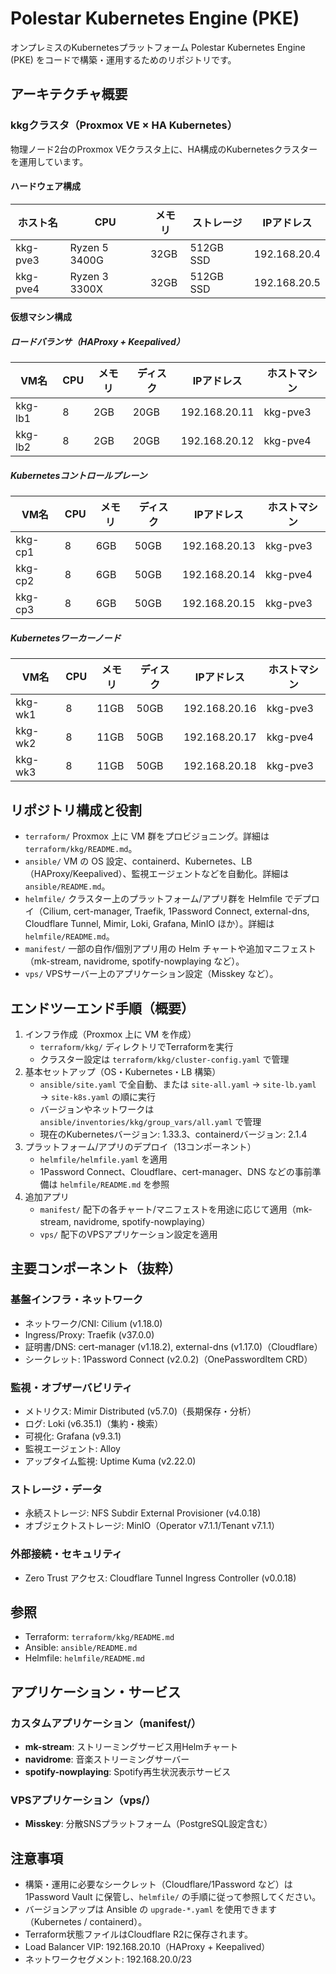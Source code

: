 # Polestar Kubernetes Engine (PKE)

オンプレミスのKubernetesプラットフォーム Polestar Kubernetes Engine (PKE) をコードで構築・運用するためのリポジトリです。

## アーキテクチャ概要

### kkgクラスタ（Proxmox VE × HA Kubernetes）

物理ノード2台のProxmox VEクラスタ上に、HA構成のKubernetesクラスターを運用しています。

#### ハードウェア構成

| ホスト名  | CPU             | メモリ | ストレージ | IPアドレス    |
|-----------|-----------------|--------|-----------|---------------|
| kkg-pve3  | Ryzen 5 3400G   | 32GB   | 512GB SSD | 192.168.20.4  |
| kkg-pve4  | Ryzen 3 3300X   | 32GB   | 512GB SSD | 192.168.20.5  |

#### 仮想マシン構成

##### ロードバランサ（HAProxy + Keepalived）
| VM名     | CPU | メモリ | ディスク | IPアドレス     | ホストマシン |
|----------|-----|--------|----------|---------------|-------------|
| kkg-lb1  | 8   | 2GB    | 20GB     | 192.168.20.11 | kkg-pve3    |
| kkg-lb2  | 8   | 2GB    | 20GB     | 192.168.20.12 | kkg-pve4    |

##### Kubernetesコントロールプレーン
| VM名     | CPU | メモリ | ディスク | IPアドレス     | ホストマシン |
|----------|-----|--------|----------|---------------|-------------|
| kkg-cp1  | 8   | 6GB    | 50GB     | 192.168.20.13 | kkg-pve3    |
| kkg-cp2  | 8   | 6GB    | 50GB     | 192.168.20.14 | kkg-pve4    |
| kkg-cp3  | 8   | 6GB    | 50GB     | 192.168.20.15 | kkg-pve3    |

##### Kubernetesワーカーノード
| VM名     | CPU | メモリ | ディスク | IPアドレス     | ホストマシン |
|----------|-----|--------|----------|---------------|-------------|
| kkg-wk1  | 8   | 11GB   | 50GB     | 192.168.20.16 | kkg-pve3    |
| kkg-wk2  | 8   | 11GB   | 50GB     | 192.168.20.17 | kkg-pve4    |
| kkg-wk3  | 8   | 11GB   | 50GB     | 192.168.20.18 | kkg-pve3    |

## リポジトリ構成と役割

- `terraform/` Proxmox 上に VM 群をプロビジョニング。詳細は `terraform/kkg/README.md`。
- `ansible/` VM の OS 設定、containerd、Kubernetes、LB（HAProxy/Keepalived）、監視エージェントなどを自動化。詳細は `ansible/README.md`。
- `helmfile/` クラスター上のプラットフォーム/アプリ群を Helmfile でデプロイ（Cilium, cert-manager, Traefik, 1Password Connect, external-dns, Cloudflare Tunnel, Mimir, Loki, Grafana, MinIO ほか）。詳細は `helmfile/README.md`。
- `manifest/` 一部の自作/個別アプリ用の Helm チャートや追加マニフェスト（mk-stream, navidrome, spotify-nowplaying など）。
- `vps/` VPSサーバー上のアプリケーション設定（Misskey など）。

## エンドツーエンド手順（概要）

1. インフラ作成（Proxmox 上に VM を作成）
   - `terraform/kkg/` ディレクトリでTerraformを実行
   - クラスター設定は `terraform/kkg/cluster-config.yaml` で管理
2. 基本セットアップ（OS・Kubernetes・LB 構築）
   - `ansible/site.yaml` で全自動、または `site-all.yaml` → `site-lb.yaml` → `site-k8s.yaml` の順に実行
   - バージョンやネットワークは `ansible/inventories/kkg/group_vars/all.yaml` で管理
   - 現在のKubernetesバージョン: 1.33.3、containerdバージョン: 2.1.4
3. プラットフォーム/アプリのデプロイ（13コンポーネント）
   - `helmfile/helmfile.yaml` を適用
   - 1Password Connect、Cloudflare、cert-manager、DNS などの事前準備は `helmfile/README.md` を参照
4. 追加アプリ
   - `manifest/` 配下の各チャート/マニフェストを用途に応じて適用（mk-stream, navidrome, spotify-nowplaying）
   - `vps/` 配下のVPSアプリケーション設定を適用

## 主要コンポーネント（抜粋）

### 基盤インフラ・ネットワーク
- ネットワーク/CNI: Cilium (v1.18.0)
- Ingress/Proxy: Traefik (v37.0.0)
- 証明書/DNS: cert-manager (v1.18.2), external-dns (v1.17.0)（Cloudflare）
- シークレット: 1Password Connect (v2.0.2)（OnePasswordItem CRD）

### 監視・オブザーバビリティ
- メトリクス: Mimir Distributed (v5.7.0)（長期保存・分析）
- ログ: Loki (v6.35.1)（集約・検索）
- 可視化: Grafana (v9.3.1)
- 監視エージェント: Alloy
- アップタイム監視: Uptime Kuma (v2.22.0)

### ストレージ・データ
- 永続ストレージ: NFS Subdir External Provisioner (v4.0.18)
- オブジェクトストレージ: MinIO（Operator v7.1.1/Tenant v7.1.1）

### 外部接続・セキュリティ
- Zero Trust アクセス: Cloudflare Tunnel Ingress Controller (v0.0.18)

## 参照

- Terraform: `terraform/kkg/README.md`
- Ansible: `ansible/README.md`
- Helmfile: `helmfile/README.md`

## アプリケーション・サービス

### カスタムアプリケーション（manifest/）
- **mk-stream**: ストリーミングサービス用Helmチャート
- **navidrome**: 音楽ストリーミングサーバー
- **spotify-nowplaying**: Spotify再生状況表示サービス

### VPSアプリケーション（vps/）
- **Misskey**: 分散SNSプラットフォーム（PostgreSQL設定含む）

## 注意事項

- 構築・運用に必要なシークレット（Cloudflare/1Password など）は 1Password Vault に保管し、`helmfile/` の手順に従って参照してください。
- バージョンアップは Ansible の `upgrade-*.yaml` を使用できます（Kubernetes / containerd）。
- Terraform状態ファイルはCloudflare R2に保存されます。
- Load Balancer VIP: 192.168.20.10（HAProxy + Keepalived）
- ネットワークセグメント: 192.168.20.0/23
